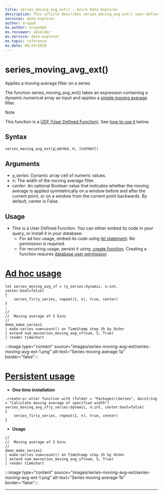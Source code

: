 ```yaml
---
title: series_moving_avg_ext() - Azure Data Explorer
description: This article describes series_moving_avg_ext() user-defined function in Azure Data Explorer.
services: data-explorer
author: orspod
ms.author: orspodek
ms.reviewer: adieldar
ms.service: data-explorer
ms.topic: reference
ms.date: 08/24/2020
---
```

# series_moving_avg_ext()

Applies a moving average filter on a series 

The function series_moving_avg_ext() takes an expression containing a dynamic numerical array as input and applies a [simple moving average](https://en.wikipedia.org/wiki/Moving_average#Simple_moving_average) filter.

> [!NOTE]
>This function is a [UDF (User Defined Function)](../../query/functions/user-defined-functions.md). See [how to use it](#usage) below.

## Syntax

`series_moving_avg_ext(`*y_series*`,` *n*`, [`*center*`])`
  
## Arguments

* *y_series*: Dynamic array cell of numeric values.
* *n*: The width of the moving average filter.
* *center*: An optional Boolean value that indicates whether the moving average is applied symmetrically on a window before and after the current point, or on a window from the current point backwards. By default, center is False.

## Usage

* This is a User Defined Function. You can either embed its code in your query, or install it in your database:
    * For ad hoc usage, embed its code using [let statement](../../query/letstatement.md). No permission is required.
    * For recurring usage, persist it using [.create function](../../management/create-function.md). Creating a function requires [database user permission](../../management/access-control/role-based-authorization.md)

# [Ad hoc usage](#tab/adhoc)

<!-- csl: https://help.kusto.windows.net:443/Samples -->
```kusto
let series_moving_avg_sf = (y_series:dynamic, n:int, center:bool=false)
{
    series_fir(y_series, repeat(1, n), true, center)
}
;
//
//  Moving average of 5 bins
//
demo_make_series1
| make-series num=count() on TimeStamp step 1h by OsVer
| extend num_ma=series_moving_avg_sf(num, 5, True)
| render timechart 
```

:::image type="content" source="images/series-moving-avg-ext/series-moving-avg-ext-1.png" alt-text="Series moving average 1a" border="false":::

# [Persistent usage](#tab/persistent)

* **One time installation**
<!-- csl: https://help.kusto.windows.net:443/Samples -->
```kusto
.create-or-alter function with (folder = "Packages\\Series", docstring = "Calculate moving average of specified width")
series_moving_avg_sf(y_series:dynamic, n:int, center:bool=false)
{
    series_fir(y_series, repeat(1, n), true, center)
}
```

* **Usage**
<!-- csl: https://help.kusto.windows.net:443/Samples -->
```kusto
//
//  Moving average of 5 bins
//
demo_make_series1
| make-series num=count() on TimeStamp step 1h by OsVer
| extend num_ma=series_moving_avg_sf(num, 5, True)
| render timechart 
```

:::image type="content" source="images/series-moving-avg-ext/series-moving-avg-ext-1.png" alt-text="Series moving average 1b" border="false":::

---